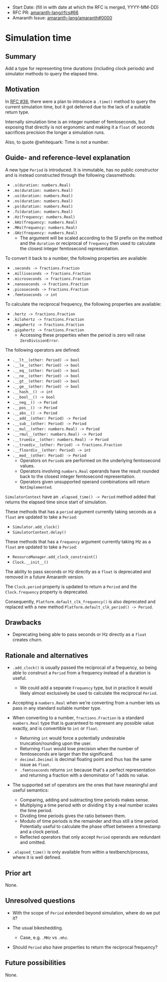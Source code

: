- Start Date: (fill in with date at which the RFC is merged, YYYY-MM-DD)
- RFC PR: [amaranth-lang/rfcs#66](https://github.com/amaranth-lang/rfcs/pull/66)
- Amaranth Issue: [amaranth-lang/amaranth#0000](https://github.com/amaranth-lang/amaranth/issues/0000)

# Simulation time

## Summary
[summary]: #summary

Add a type for representing time durations (including clock periods) and simulator methods to query the elapsed time.

## Motivation
[motivation]: #motivation

In [RFC #36](0036-async-testbench-functions.md), there were a plan to introduce a `.time()` method to query the current simulation time, but it got deferred due to the lack of a suitable return type.

Internally simulation time is an integer number of femtoseconds, but exposing that directly is not ergonomic and making it a `float` of seconds sacrifices precision the longer a simulation runs.

Also, to quote @whitequark: Time is not a number.

## Guide- and reference-level explanation
[guide-level-explanation]: #guide-level-explanation

A new type `Period` is introduced.
It is immutable, has no public constructor and is instead constructed through the following classmethods:
- `.s(duration: numbers.Real)`
- `.ms(duration: numbers.Real)`
- `.us(duration: numbers.Real)`
- `.ns(duration: numbers.Real)`
- `.ps(duration: numbers.Real)`
- `.fs(duration: numbers.Real)`
- `.Hz(frequency: numbers.Real)`
- `.kHz(frequency: numbers.Real)`
- `.MHz(frequency: numbers.Real)`
- `.GHz(frequency: numbers.Real)`
  - The argument will be scaled according to the SI prefix on the method and the `duration` or reciprocal of `frequency` then used to calculate the closest integer femtosecond representation.

To convert it back to a number, the following properties are available:
- `.seconds -> fractions.Fraction`
- `.milliseconds -> fractions.Fraction`
- `.microseconds -> fractions.Fraction`
- `.nanoseconds -> fractions.Fraction`
- `.picoseconds -> fractions.Fraction`
- `.femtoseconds -> int`

To calculate the reciprocal frequency, the following properties are available:
- `.hertz -> fractions.Fraction`
- `.kilohertz -> fractions.Fraction`
- `.megahertz -> fractions.Fraction`
- `.gigahertz -> fractions.Fraction`
  - Accessing these properties when the period is zero will raise `ZeroDivisionError`.

The following operators are defined:
- `.__lt__(other: Period) -> bool`
- `.__le__(other: Period) -> bool`
- `.__eq__(other: Period) -> bool`
- `.__ne__(other: Period) -> bool`
- `.__gt__(other: Period) -> bool`
- `.__ge__(other: Period) -> bool`
- `.__hash__() -> int`
- `.__bool__() -> bool`
- `.__neg__() -> Period`
- `.__pos__() -> Period`
- `.__abs__() -> Period`
- `.__add__(other: Period) -> Period`
- `.__sub__(other: Period) -> Period`
- `.__mul__(other: numbers.Real) -> Period`
- `.__rmul__(other: numbers.Real) -> Period`
- `.__truediv__(other: numbers.Real) -> Period`
- `.__truediv__(other: Period) -> fractions.Fraction`
- `.__floordiv__(other: Period) -> int`
- `.__mod__(other: Period) -> Period`
  - Operators on `Period`s are performed on the underlying femtosecond values.
  - Operators involving `numbers.Real` operands have the result rounded back to the closest integer femtosecond representation.
  - Operators given unsupported operand combinations will return `NotImplemented`.

`SimulatorContext` have an `.elapsed_time() -> Period` method added that returns the elapsed time since start of simulation.

These methods that has a `period` argument currently taking seconds as a `float` are updated to take a `Period`:
- `Simulator.add_clock()`
- `SimulatorContext.delay()`

These methods that has a `frequency` argument currently taking Hz as a `float` are updated to take a `Period`:
- `ResourceManager.add_clock_constraint()`
- `Clock.__init__()`

The ability to pass seconds or Hz directly as a `float` is deprecated and removed in a future Amaranth version.

The `Clock.period` property is updated to return a `Period` and the `Clock.frequency` property is deprecated.

Consequently, `Platform.default_clk_frequency()` is also deprecated and replaced with a new method `Platform.default_clk_period() -> Period`.


## Drawbacks
[drawbacks]: #drawbacks

- Deprecating being able to pass seconds or Hz directly as a `float` creates churn.

## Rationale and alternatives
[rationale-and-alternatives]: #rationale-and-alternatives

- `.add_clock()` is usually passed the reciprocal of a frequency, so being able to construct a `Period` from a frequency instead of a duration is useful.
  - We could add a separate `Frequency` type, but in practice it would likely almost exclusively be used to calculate the reciprocal `Period`.

- Accepting a `numbers.Real` when we're converting from a number lets us pass in any standard suitable number type.

- When converting to a number, `fractions.Fraction` is a standard `numbers.Real` type that is guaranteed to represent any possible value exactly, and is convertible to `int` or `float`.
  - Returning `int` would force a potentially undesirable truncation/rounding upon the user.
  - Returning `float` would lose precision when the number of femtoseconds are larger than the significand.
  - `decimal.Decimal` is decimal floating point and thus has the same issue as `float`.
  - `.femtoseconds` returns `int` because that's a perfect representation and returning a fraction with a denominator of 1 adds no value.

- The supported set of operators are the ones that have meaningful and useful semantics:
  - Comparing, adding and subtracting time periods makes sense.
  - Multiplying a time period with or dividing it by a real number scales the time period.
  - Dividing time periods gives the ratio between them.
  - Modulo of time periods is the remainder and thus still a time period.
    Potentially useful to calculate the phase offset between a timestamp and a clock period.
  - Reflected operators that only accept `Period` operands are redundant and omitted.

- `.elapsed_time()` is only available from within a testbench/process, where it is well defined.

## Prior art
[prior-art]: #prior-art

None.

## Unresolved questions
[unresolved-questions]: #unresolved-questions

- With the scope of `Period` extended beyond simulation, where do we put it?

- The usual bikeshedding.
  - Case, e.g. `.MHz` vs `.mhz`.

- Should `Period` also have properties to return the reciprocal frequency?

## Future possibilities
[future-possibilities]: #future-possibilities

None.
